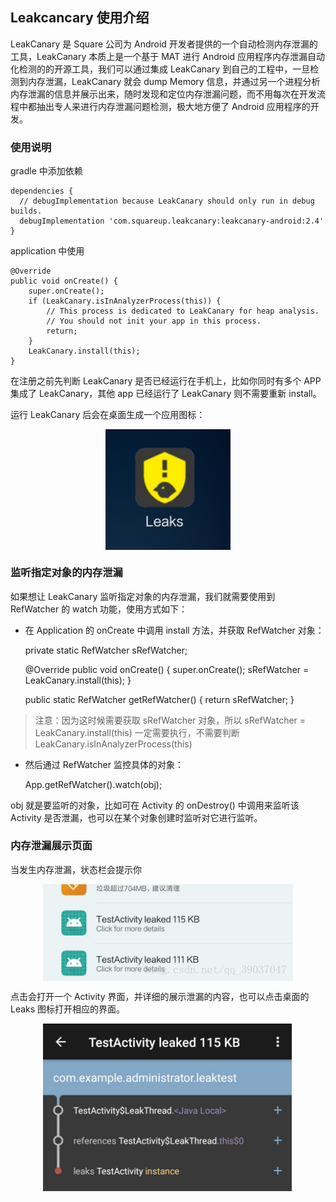 ## Leakcancary 使用介绍

LeakCanary 是 Square 公司为 Android 开发者提供的一个自动检测内存泄漏的工具，LeakCanary 本质上是一个基于 MAT 进行 Android 应用程序内存泄漏自动化检测的的开源工具，我们可以通过集成 LeakCanary 到自己的工程中，一旦检测到内存泄漏，LeakCanary 就会 dump Memory 信息，并通过另一个进程分析内存泄漏的信息并展示出来，随时发现和定位内存泄漏问题，而不用每次在开发流程中都抽出专人来进行内存泄漏问题检测，极大地方便了 Android 应用程序的开发。

### 使用说明

gradle 中添加依赖

	dependencies {
	  // debugImplementation because LeakCanary should only run in debug builds.
	  debugImplementation 'com.squareup.leakcanary:leakcanary-android:2.4'
	}

application 中使用

	@Override
	public void onCreate() {
	    super.onCreate();
	    if (LeakCanary.isInAnalyzerProcess(this)) {
	        // This process is dedicated to LeakCanary for heap analysis.
	        // You should not init your app in this process.
	        return;
	    }
	    LeakCanary.install(this);
	}

在注册之前先判断 LeakCanary 是否已经运行在手机上，比如你同时有多个 APP 集成了 LeakCanary，其他 app 已经运行了 LeakCanary 则不需要重新 install。

运行 LeakCanary 后会在桌面生成一个应用图标：

<div align="center" >
   <img src="Leakcancary_1.png" width = "200"  align="center" />
</div>

### 监听指定对象的内存泄漏

如果想让 LeakCanary 监听指定对象的内存泄漏，我们就需要使用到 RefWatcher 的 watch 功能，使用方式如下：

 - 在 Application 的 onCreate 中调用 install 方法，并获取 RefWatcher 对象：


	private static RefWatcher sRefWatcher;
	
	@Override
	public void onCreate() {
	    super.onCreate();
	    sRefWatcher = LeakCanary.install(this);
	}
	
	public static RefWatcher getRefWatcher() {
	    return sRefWatcher;
	}

> 注意：因为这时候需要获取 sRefWatcher 对象，所以 sRefWatcher = LeakCanary.install(this) 一定需要执行，不需要判断 LeakCanary.isInAnalyzerProcess(this) 

 - 然后通过 RefWatcher 监控具体的对象：


	App.getRefWatcher().watch(obj);

obj 就是要监听的对象，比如可在 Activity 的 onDestroy() 中调用来监听该 Activity 是否泄漏，也可以在某个对象创建时监听对它进行监听。

### 内存泄漏展示页面

当发生内存泄漏，状态栏会提示你

<div align="center" >
   <img src="Leakcancary_2.png" width = "400"  align="center" />
</div>

点击会打开一个 Activity 界面，并详细的展示泄漏的内容，也可以点击桌面的 Leaks 图标打开相应的界面。

<div align="center" >
   <img src="Leakcancary_3.png" width = "400"  align="center" />
</div>